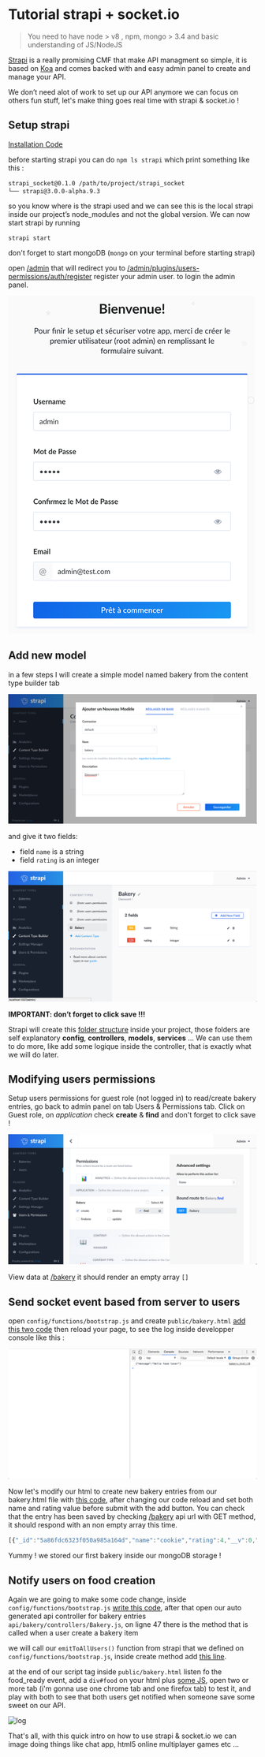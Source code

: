 # Tutorial strapi + socket.io

> You need to have node > v8 , npm, mongo > 3.4 and basic understanding of JS/NodeJS

[Strapi](https://strapi.io/ "Strapi homepage") is a really promising CMF that make API managment so simple, it is based on [Koa](http://koajs.com/ "Koa homepage") and comes backed with and easy admin panel to create and manage your API.

We don’t need alot of work to set up our API anymore we can focus on others fun stuff, let's make thing goes real time with strapi & socket.io !

## Setup strapi

[Installation Code](tuto/0_install.md)

before starting strapi you can do `npm ls strapi` which print something like this :
```
strapi_socket@0.1.0 /path/to/project/strapi_socket
└── strapi@3.0.0-alpha.9.3
```

so you know where is the strapi used and we can see this is the local strapi inside our project’s node_modules and not the global version. We can now start strapi by running

```
strapi start
```

don't forget to start mongoDB (`mongo` on your terminal before starting strapi)

open [/admin](http://localhost:1337/admin) that will redirect you to [/admin/plugins/users-permissions/auth/register](http://localhost:1337/admin/plugins/users-permissions/auth/register) register your admin user. to login the admin panel.

![create user admin](tuto/img/screen-1.png)

## Add new model

in a few steps I will create a simple model named bakery from the content type builder tab

![create user admin](tuto/img/screen-3.png)

and give it two fields:
* field `name` is a string
* field `rating` is an integer

![create user admin](tuto/img/screen-4.png)

**IMPORTANT: don’t forget to click save !!!**

Strapi will create this [folder structure](tuto/1_model_structure.md) inside your project, those folders are self explanatory **config**, **controllers**, **models**, **services** ...
We can use them to do more, like add some logique inside the controller, that is exactly what we will do later.

## Modifying users permissions

Setup users permissions for guest role (not logged in) to read/create bakery entries, go back to admin panel on tab Users & Permissions tab. Click on Guest role, on *application* check **create** & **find** and don't forget to click save !

![log](tuto/img/screen-5.png)

View data at [/bakery](http://localhost:1337/bakery) it should render an empty array `[]`

## Send socket event based from server to users

open `config/functions/bootstrap.js`  and create `public/bakery.html` [add this two code](tuto/2_connect_to_socket.md) then reload your page, to see the log inside developper console like this :

![log](tuto/img/screen-6.png)

Now let's modify our html to create new bakery entries from our bakery.html file with [this code](tuto/3_create_data.md), after changing our code reload and set both name and rating value before submit with the add button. You can check that the entry has been saved by checking [/bakery](http://localhost:1337/bakery) api url with GET method, it should respond with an non empty array this time.

```javascript
[{"_id":"5a86fdc6323f050a985a164d","name":"cookie","rating":4,"__v":0,"id":"5a86fdc6323f050a985a164d"}]
```

Yummy ! we stored our first bakery inside our mongoDB storage !

## Notify users on food creation

Again we are going to make some code change, inside `config/functions/bootstrap.js` [write this code](tuto/4_send_event_from_server_to_client.md), after that open our auto generated api controller for bakery entries `api/bakery/controllers/Bakery.js`, on ligne 47 there is the method that is called when a user create a bakery item

we will call our `emitToAllUsers()` function from strapi that we defined on `config/functions/bootstrap.js`, inside create method add [this line](tuto/5_sending_the_event_on_create.md).

at the end of our script tag inside `public/bakery.html` listen fo the food_ready event, add a `div#food` on your html plus [some JS](tuto/6_getting_the_user_notify.md), open two or more tab (i'm gonna use one chrome tab and one firefox tab) to test it, and play with both to see that both users get notified when someone save some sweet on our API.

![log](tuto/img/animation.gif)

That's all, with this quick intro on how to use strapi & socket.io we can image doing things like chat app, html5 online multiplayer games etc ...

